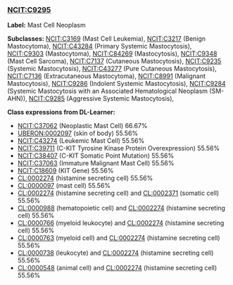
### [NCIT:C9295](http://purl.obolibrary.org/obo/NCIT_C9295)
**Label:** Mast Cell Neoplasm

**Subclasses:** [NCIT:C3169](http://purl.obolibrary.org/obo/NCIT_C3169) (Mast Cell Leukemia), [NCIT:C3217](http://purl.obolibrary.org/obo/NCIT_C3217) (Benign Mastocytoma), [NCIT:C43284](http://purl.obolibrary.org/obo/NCIT_C43284) (Primary Systemic Mastocytosis), [NCIT:C9303](http://purl.obolibrary.org/obo/NCIT_C9303) (Mastocytoma), [NCIT:C84269](http://purl.obolibrary.org/obo/NCIT_C84269) (Mastocytosis), [NCIT:C9348](http://purl.obolibrary.org/obo/NCIT_C9348) (Mast Cell Sarcoma), [NCIT:C7137](http://purl.obolibrary.org/obo/NCIT_C7137) (Cutaneous Mastocytosis), [NCIT:C9235](http://purl.obolibrary.org/obo/NCIT_C9235) (Systemic Mastocytosis), [NCIT:C43277](http://purl.obolibrary.org/obo/NCIT_C43277) (Pure Cutaneous Mastocytosis), [NCIT:C7136](http://purl.obolibrary.org/obo/NCIT_C7136) (Extracutaneous Mastocytoma), [NCIT:C8991](http://purl.obolibrary.org/obo/NCIT_C8991) (Malignant Mastocytosis), [NCIT:C9286](http://purl.obolibrary.org/obo/NCIT_C9286) (Indolent Systemic Mastocytosis), [NCIT:C9284](http://purl.obolibrary.org/obo/NCIT_C9284) (Systemic Mastocytosis with an Associated Hematological Neoplasm (SM-AHN)), [NCIT:C9285](http://purl.obolibrary.org/obo/NCIT_C9285) (Aggressive Systemic Mastocytosis), 

**Class expressions from DL-Learner:**

- [NCIT:C37062](http://purl.obolibrary.org/obo/NCIT_C37062) (Neoplastic Mast Cell) 66.67%
- [UBERON:0002097](http://purl.obolibrary.org/obo/UBERON_0002097) (skin of body) 55.56%
- [NCIT:C43274](http://purl.obolibrary.org/obo/NCIT_C43274) (Leukemic Mast Cell) 55.56%
- [NCIT:C39711](http://purl.obolibrary.org/obo/NCIT_C39711) (C-KIT Tyrosine Kinase Protein Overexpression) 55.56%
- [NCIT:C38407](http://purl.obolibrary.org/obo/NCIT_C38407) (C-KIT Somatic Point Mutation) 55.56%
- [NCIT:C37063](http://purl.obolibrary.org/obo/NCIT_C37063) (Immature Malignant Mast Cell) 55.56%
- [NCIT:C18609](http://purl.obolibrary.org/obo/NCIT_C18609) (KIT Gene) 55.56%
- [CL:0002274](http://purl.obolibrary.org/obo/CL_0002274) (histamine secreting cell) 55.56%
- [CL:0000097](http://purl.obolibrary.org/obo/CL_0000097) (mast cell) 55.56%
- [CL:0002274](http://purl.obolibrary.org/obo/CL_0002274) (histamine secreting cell) and [CL:0002371](http://purl.obolibrary.org/obo/CL_0002371) (somatic cell) 55.56%
- [CL:0000988](http://purl.obolibrary.org/obo/CL_0000988) (hematopoietic cell) and [CL:0002274](http://purl.obolibrary.org/obo/CL_0002274) (histamine secreting cell) 55.56%
- [CL:0000766](http://purl.obolibrary.org/obo/CL_0000766) (myeloid leukocyte) and [CL:0002274](http://purl.obolibrary.org/obo/CL_0002274) (histamine secreting cell) 55.56%
- [CL:0000763](http://purl.obolibrary.org/obo/CL_0000763) (myeloid cell) and [CL:0002274](http://purl.obolibrary.org/obo/CL_0002274) (histamine secreting cell) 55.56%
- [CL:0000738](http://purl.obolibrary.org/obo/CL_0000738) (leukocyte) and [CL:0002274](http://purl.obolibrary.org/obo/CL_0002274) (histamine secreting cell) 55.56%
- [CL:0000548](http://purl.obolibrary.org/obo/CL_0000548) (animal cell) and [CL:0002274](http://purl.obolibrary.org/obo/CL_0002274) (histamine secreting cell) 55.56%


